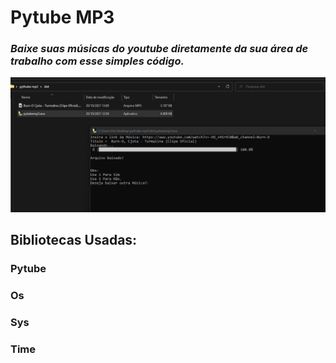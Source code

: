 # **Pytube MP3**

### _Baixe suas músicas do youtube diretamente da sua área de trabalho com esse simples código._


![Alt text](/Screenshot_1.png?raw=true "Optional Title")


## Bibliotecas Usadas:


### Pytube


### Os


### Sys


### Time
